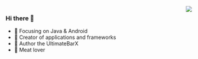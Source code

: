 <img align="right" src="https://github-readme-stats.vercel.app/api?username=zackratos&show_icons=true" />

### Hi there 👋

- :orange_book: Focusing on Java & Android
- :hammer: Creator of applications and frameworks
- :ram: Author the UltimateBarX
- :meat_on_bone: Meat lover

<!--
**Zackratos/Zackratos** is a ✨ _special_ ✨ repository because its `README.md` (this file) appears on your GitHub profile.

Here are some ideas to get you started:

- 🔭 I’m currently working on ...
- 🌱 I’m currently learning ...
- 👯 I’m looking to collaborate on ...
- 🤔 I’m looking for help with ...
- 💬 Ask me about ...
- 📫 How to reach me: ...
- 😄 Pronouns: ...
- ⚡ Fun fact: ...
-->
